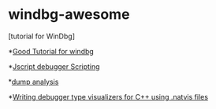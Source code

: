 # windbg-awesome
[tutorial for WinDbg]

  *[Good Tutorial for windbg](https://stackoverflow.com/questions/4946685/good-tutorial-for-windbg)

  *[Jscript debugger Scripting](https://docs.microsoft.com/en-us/windows-hardware/drivers/debugger/javascript-debugger-scripting)

  *[dump analysis](http://www.dumpanalysis.org/) 

  *[Writing debugger type visualizers for C++ using .natvis files](https://code.msdn.microsoft.com/windowsdesktop/Writing-type-visualizers-2eae77a2)
